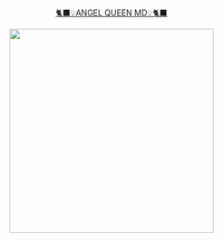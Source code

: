 
<p align="center"> 
<u>🐈‍⬛💡ANGEL QUEEN MD💡🐈‍⬛</u>
</p>
<p align="center">
<img src="https://telegra.ph/file/c804db3c77a76b20097d7.jpg" 
<width="580" height="360"/>
